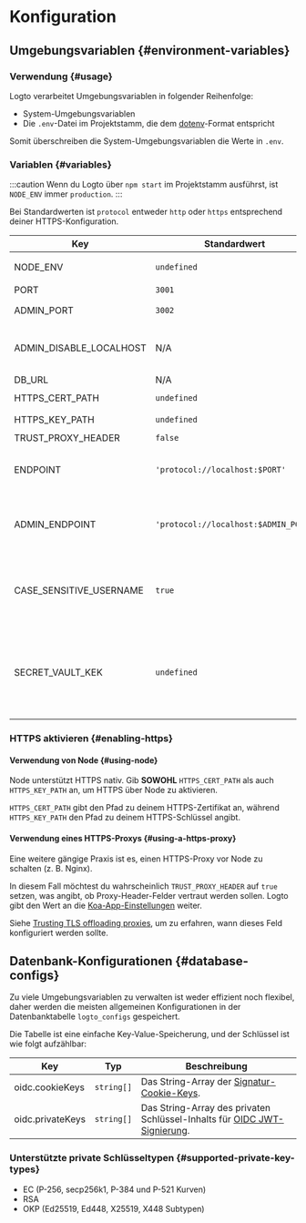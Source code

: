 # Konfiguration

## Umgebungsvariablen {#environment-variables}

### Verwendung {#usage}

Logto verarbeitet Umgebungsvariablen in folgender Reihenfolge:

- System-Umgebungsvariablen
- Die `.env`-Datei im Projektstamm, die dem [dotenv](https://github.com/motdotla/dotenv#readme)-Format entspricht

Somit überschreiben die System-Umgebungsvariablen die Werte in `.env`.

### Variablen {#variables}

:::caution
Wenn du Logto über `npm start` im Projektstamm ausführst, ist `NODE_ENV` immer `production`.
:::

Bei Standardwerten ist `protocol` entweder `http` oder `https` entsprechend deiner HTTPS-Konfiguration.

| Key                     | Standardwert                         | Typ                                                      | Beschreibung                                                                                                                                                                                                                                                                                                                           |
| ----------------------- | ------------------------------------ | -------------------------------------------------------- | -------------------------------------------------------------------------------------------------------------------------------------------------------------------------------------------------------------------------------------------------------------------------------------------------------------------------------------- |
| NODE_ENV                | `undefined`                          | <code>'production' &#124; 'test' &#124; undefined</code> | In welcher Art von Umgebung Logto ausgeführt wird.                                                                                                                                                                                                                                                                                     |
| PORT                    | `3001`                               | `number`                                                 | Der lokale Port, auf dem Logto lauscht.                                                                                                                                                                                                                                                                                                |
| ADMIN_PORT              | `3002`                               | `number`                                                 | Der lokale Port, auf dem die Logto Admin Console lauscht.                                                                                                                                                                                                                                                                              |
| ADMIN_DISABLE_LOCALHOST | N/A                                  | <code>string &#124; boolean &#124; number</code>         | Setze diesen Wert auf `1` oder `true`, um den Port für die Admin Console zu deaktivieren. Wenn `ADMIN_ENDPOINT` nicht gesetzt ist, wird die Admin Console vollständig deaktiviert.                                                                                                                                                     |
| DB_URL                  | N/A                                  | `string`                                                 | Die [Postgres DSN](https://www.postgresql.org/docs/14/libpq-connect.html#id-1.7.3.8.3.6) für die Logto-Datenbank.                                                                                                                                                                                                                      |
| HTTPS_CERT_PATH         | `undefined`                          | <code>string &#124; undefined</code>                     | Siehe [HTTPS aktivieren](#enabling-https) für Details.                                                                                                                                                                                                                                                                                 |
| HTTPS_KEY_PATH          | `undefined`                          | <code>string &#124; undefined</code>                     | Siehe oben.                                                                                                                                                                                                                                                                                                                            |
| TRUST_PROXY_HEADER      | `false`                              | `boolean`                                                | Siehe oben.                                                                                                                                                                                                                                                                                                                            |
| ENDPOINT                | `'protocol://localhost:$PORT'`       | `string`                                                 | Du kannst eine URL mit deiner eigenen Domain für Online-Tests oder Produktion angeben. Dies beeinflusst auch den Wert des [OIDC Aussteller-Identifiers](https://openid.net/specs/openid-connect-core-1_0.html#IssuerIdentifier).                                                                                                       |
| ADMIN_ENDPOINT          | `'protocol://localhost:$ADMIN_PORT'` | `string`                                                 | Du kannst eine URL mit deiner eigenen Domain für die Produktion angeben (z. B. `ADMIN_ENDPOINT=https://admin.domain.com`). Dies beeinflusst auch die Redirect-URIs der Admin Console.                                                                                                                                                  |
| CASE_SENSITIVE_USERNAME | `true`                               | `boolean`                                                | Gibt an, ob der Benutzername Groß- / Kleinschreibung beachtet. Sei vorsichtig beim Ändern dieses Wertes; Änderungen passen bestehende Daten in der Datenbank nicht automatisch an und erfordern manuelle Verwaltung.                                                                                                                   |
| SECRET_VAULT_KEK        | `undefined`                          | `string`                                                 | Der Key Encryption Key (KEK), der zur Verschlüsselung der Data Encryption Keys (DEK) im [Secret Vault](/secret-vault) verwendet wird. Erforderlich, damit der Secret Vault ordnungsgemäß funktioniert. Muss ein base64-codierter String sein. AES-256 (32 Bytes) wird empfohlen. Beispiel: `crypto.randomBytes(32).toString('base64')` |

### HTTPS aktivieren {#enabling-https}

#### Verwendung von Node {#using-node}

Node unterstützt HTTPS nativ. Gib **SOWOHL** `HTTPS_CERT_PATH` als auch `HTTPS_KEY_PATH` an, um HTTPS über Node zu aktivieren.

`HTTPS_CERT_PATH` gibt den Pfad zu deinem HTTPS-Zertifikat an, während `HTTPS_KEY_PATH` den Pfad zu deinem HTTPS-Schlüssel angibt.

#### Verwendung eines HTTPS-Proxys {#using-a-https-proxy}

Eine weitere gängige Praxis ist es, einen HTTPS-Proxy vor Node zu schalten (z. B. Nginx).

In diesem Fall möchtest du wahrscheinlich `TRUST_PROXY_HEADER` auf `true` setzen, was angibt, ob Proxy-Header-Felder vertraut werden sollen. Logto gibt den Wert an die [Koa-App-Einstellungen](https://github.com/koajs/koa/blob/master/docs/api/index.md#settings) weiter.

Siehe [Trusting TLS offloading proxies](https://github.com/panva/node-oidc-provider/blob/main/docs/README.md#trusting-tls-offloading-proxies), um zu erfahren, wann dieses Feld konfiguriert werden sollte.

## Datenbank-Konfigurationen {#database-configs}

Zu viele Umgebungsvariablen zu verwalten ist weder effizient noch flexibel, daher werden die meisten allgemeinen Konfigurationen in der Datenbanktabelle `logto_configs` gespeichert.

Die Tabelle ist eine einfache Key-Value-Speicherung, und der Schlüssel ist wie folgt aufzählbar:

| Key              | Typ                   | Beschreibung                                                                                                                              |
| ---------------- | --------------------- | ----------------------------------------------------------------------------------------------------------------------------------------- |
| oidc.cookieKeys  | <code>string[]</code> | Das String-Array der [Signatur-Cookie-Keys](https://github.com/panva/node-oidc-provider/blob/main/docs/README.md#cookieskeys).            |
| oidc.privateKeys | <code>string[]</code> | Das String-Array des privaten Schlüssel-Inhalts für [OIDC JWT-Signierung](https://openid.net/specs/openid-connect-core-1_0.html#Signing). |

### Unterstützte private Schlüsseltypen {#supported-private-key-types}

- EC (P-256, secp256k1, P-384 und P-521 Kurven)
- RSA
- OKP (Ed25519, Ed448, X25519, X448 Subtypen)
